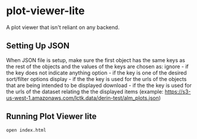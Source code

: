 # plot-viewer-lite
A plot viewer that isn't reliant on any backend.

## Setting Up JSON
When JSON file is setup, make sure the first object has the same keys as the rest of the objects and the values of the keys are chosen as:
ignore - if the key does not indicate anything
option - if the key is one of the desired sort/filter options
display - if the the key is used for the urls of the objects that are being intended to be displayed
download - if the the key is used for the urls of the dataset relating the the displayed items
(example: https://s3-us-west-1.amazonaws.com/lctk.data/derin-test/alm_plots.json)

## Running Plot Viewer lite
```
open index.html
```

